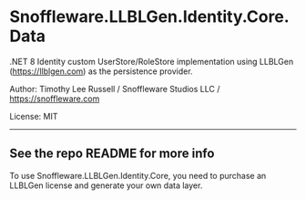 ﻿# Snoffleware.LLBLGen.Identity.Core.Data
.NET 8 Identity custom UserStore/RoleStore implementation using LLBLGen (https://llblgen.com) as the persistence provider.

Author: Timothy Lee Russell / Snoffleware Studios LLC / https://snoffleware.com

License: MIT

---

## See the repo README for more info

To use Snoffleware.LLBLGen.Identity.Core, you need to purchase an LLBLGen license and generate your own data layer.
